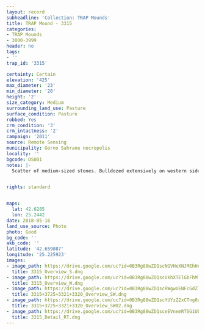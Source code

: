 ```yaml
---
layout: record
subheadline: 'Collection: TRAP Mounds'
title: TRAP Mound - 3315
categories:
- TRAP Mounds
- 3000-3999
header: no
tags:
- ''
trap_id: '3315'

certainty: Certain
elevation: '425'
max_diameter: '23'
min_diameter: '20'
height: '2'
size_category: Medium
surrounding_land_use: Pasture
surface_condition: Pasture
robbed: Yes
crm_condition: '3'
crm_intactness: '2'
campaign: '2011'
source: Remote Sensing
municipality: Gorno Sahrane necropolis
locality: ''
bgcode: DS001
notes: |-
  Scatter of medium-sized stones. Bulldozed extensively on western side. North-eastern side taken off in past (but is uniform in removal of earth, showing possible excavation work). Many old robbers' trench's. New robbers' trench on top (robbers' trench3).


rights: standard


maps:
  lat: 42.6285
  lon: 25.2442
date: 2018-05-16
land_use_source: Photo
photo: Good
bg_code: ''
akb_code: ''
latitude: '42.659087'
longitude: '25.225923'
images:
- image_path: https://drive.google.com/uc?id=0B3Rg88wZDQscNGVHeXNJMEhHcVE
  title: 3315_Overview_S.dng
- image_path: https://drive.google.com/uc?id=0B3Rg88wZDQscUkhXTElGbFhMTjg
  title: 3315_Overview_W.dng
- image_path: https://drive.google.com/uc?id=0B3Rg88wZDQscRWgwUENFcGdZT1E
  title: 3315+3725+3321+3320_Overview_SW.dng
- image_path: https://drive.google.com/uc?id=0B3Rg88wZDQscYUYzZ2xCTng0aWs
  title: 3315+3725+3321+3320_Overview_SW02.dng
- image_path: https://drive.google.com/uc?id=0B3Rg88wZDQsceEVnemRTSG1Ub0E
  title: 3315_Detail_RT.dng
---
```

